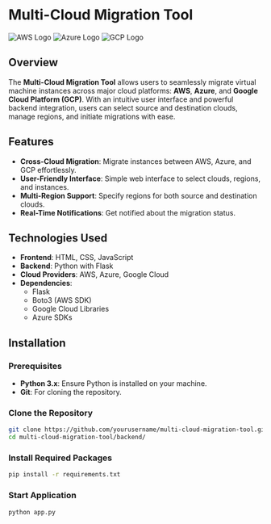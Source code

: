 # Multi-Cloud Migration Tool

![AWS Logo](https://logos-world.net/wp-content/uploads/2021/08/Amazon-Web-Services-AWS-Logo-700x394.png) ![Azure Logo]([https://upload.wikimedia.org/wikipedia/commons/4/4f/Microsoft_Azure_Logo.svg](https://swimburger.net/media/ppnn3pcl/azure.png)) ![GCP Logo]([https://upload.wikimedia.org/wikipedia/commons/4/4e/Google_Cloud_Platform_Logo.svg](https://1000logos.net/wp-content/uploads/2020/05/Logo-Google-Cloud.jpg))

## Overview

The **Multi-Cloud Migration Tool** allows users to seamlessly migrate virtual machine instances across major cloud platforms: **AWS**, **Azure**, and **Google Cloud Platform (GCP)**. With an intuitive user interface and powerful backend integration, users can select source and destination clouds, manage regions, and initiate migrations with ease.

## Features

- **Cross-Cloud Migration**: Migrate instances between AWS, Azure, and GCP effortlessly.
- **User-Friendly Interface**: Simple web interface to select clouds, regions, and instances.
- **Multi-Region Support**: Specify regions for both source and destination clouds.
- **Real-Time Notifications**: Get notified about the migration status.

## Technologies Used

- **Frontend**: HTML, CSS, JavaScript
- **Backend**: Python with Flask
- **Cloud Providers**: AWS, Azure, Google Cloud
- **Dependencies**:
    - Flask
    - Boto3 (AWS SDK)
    - Google Cloud Libraries
    - Azure SDKs

## Installation

### Prerequisites

- **Python 3.x**: Ensure Python is installed on your machine.
- **Git**: For cloning the repository.

### Clone the Repository

```bash
git clone https://github.com/yourusername/multi-cloud-migration-tool.git
cd multi-cloud-migration-tool/backend/
```

### Install Required Packages

```bash
pip install -r requirements.txt
```

### Start Application
```bash
python app.py
```
